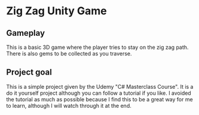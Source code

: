 # Zig Zag Unity Game

## Gameplay
This is a basic 3D game where the player tries to stay on the zig zag path. There is also gems to be collected as you traverse.

## Project goal
This is a simple project given by the Udemy "C# Masterclass Course". It is a do it yourself project although you can follow a tutorial if you like.
I avoided the tutorial as much as possible because I find this to be a great way for me to learn, although I will watch through it at the end. 
